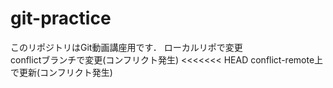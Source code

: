 # git-practice
このリポジトリはGit動画講座用です．
ローカルリポで変更  
conflictブランチで変更(コンフリクト発生)
<<<<<<< HEAD
conflict-remote上で更新(コンフリクト発生)